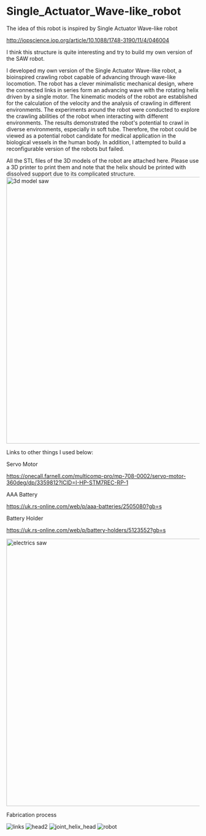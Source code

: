 # Single_Actuator_Wave-like_robot

The idea of this robot is inspired by Single Actuator Wave-like robot

http://iopscience.iop.org/article/10.1088/1748-3190/11/4/046004

I think this structure is quite interesting and try to build my own version of the SAW robot.

I developed my own version of the Single Actuator Wave-like robot, a bioinspired crawling robot capable of advancing through wave-like locomotion. The robot has a clever minimalistic mechanical design, where the connected links in series form an advancing wave with the rotating helix driven by a single motor. The kinematic models of the robot are established for the calculation of the velocity and the analysis of crawling in different environments. The experiments around the robot were conducted to explore the crawling abilities of the robot when interacting with different environments. The results demonstrated the robot's potential to crawl in diverse environments, especially in soft tube. Therefore, the robot could be viewed as a potential robot candidate for medical application in the biological vessels in the human body. In addition, I attempted to build a reconfigurable version of the robots but failed.

All the STL files of the 3D models of the robot are attached here. Please use a 3D printer to print them and note that the helix should be printed with dissolved support due to its complicated structure.
<img width="695" alt="3d model saw" src="https://github.com/PlutoHu21/Single_Actuator_Wave-like_robot/assets/60218283/a59b736e-904b-426a-b647-906b9620112d">

Links to other things I used below:

Servo Motor

https://onecall.farnell.com/multicomp-pro/mp-708-0002/servo-motor-360deg/dp/3359812?ICID=I-HP-STM7REC-RP-1

AAA Battery

https://uk.rs-online.com/web/p/aaa-batteries/2505080?gb=s

Battery Holder

https://uk.rs-online.com/web/p/battery-holders/5123552?gb=s

<img width="697" alt="electrics saw" src="https://github.com/PlutoHu21/Single_Actuator_Wave-like_robot/assets/60218283/6779b1f2-b5ae-4dd9-9816-5b4288c7fa6d">

Fabrication process

![links](https://github.com/PlutoHu21/Single_Actuator_Wave-like_robot/assets/60218283/2d2c6f9e-3bfe-40a7-ad94-32f44bfd5832)
![head2](https://github.com/PlutoHu21/Single_Actuator_Wave-like_robot/assets/60218283/f9bfb9a7-fab1-400a-a307-ff39dd938042)
![joint_helix_head](https://github.com/PlutoHu21/Single_Actuator_Wave-like_robot/assets/60218283/7b72c0a8-ce5d-44f9-9333-5fefcec50fd9)
![robot](https://github.com/PlutoHu21/Single_Actuator_Wave-like_robot/assets/60218283/e65b404e-7ca0-4894-9486-d464e937ebd3)
